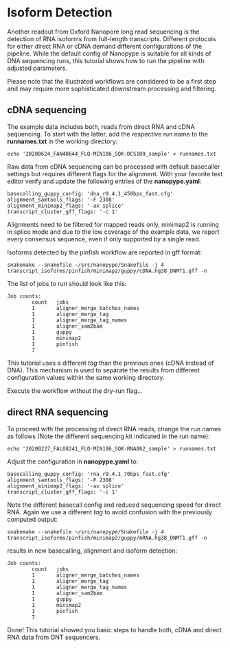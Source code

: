 # Isoform Detection

Another readout from Oxford Nanopore long read sequencing is the detection of RNA isoforms from full-length transcripts. Different protocols for either direct RNA or cDNA demand different configurations of the pipeline. While the default config of Nanopype is suitable for all kinds of DNA sequencing runs, this tutorial shows how to run the pipeline with adjusted parameters.

Please note that the illustrated workflows are considered to be a first step and may require more sophisticated downstream processing and filtering.

## cDNA sequencing

The example data includes both, reads from direct RNA and cDNA sequencing. To start with the latter, add the respective run name to the **runnames.txt** in the working directory:

```
echo '20200624_FAN48644_FLO-MIN106_SQK-DCS109_sample' > runnames.txt
```

Raw data from cDNA sequencing can be processed with default basecaller settings but requires different flags for the alignment. With your favorite text editor verify and update the following entries of the **nanopype.yaml**:

    basecalling_guppy_config: 'dna_r9.4.1_450bps_fast.cfg'
    alignment_samtools_flags: '-F 2308'
    alignment_minimap2_flags: '-ax splice'
    transcript_cluster_gff_flags: '-c 1'

Alignments need to be filtered for mapped reads only, minimap2 is running in splice mode and due to the low coverage of the example data, we report every consensus sequence, even if only supported by a single read.

Isoforms detected by the pinfish workflow are reported in gff format:
```
snakemake --snakefile ~/src/nanopype/Snakefile -j 4 transcript_isoforms/pinfish/minimap2/guppy/cDNA.hg38_DNMT1.gff -n
```

The list of jobs to run should look like this:

    Job counts:
            count   jobs
            1       aligner_merge_batches_names
            1       aligner_merge_tag
            1       aligner_merge_tag_names
            1       aligner_sam2bam
            1       guppy
            1       minimap2
            1       pinfish
            7

This tutorial uses a different *tag* than the previous ones (cDNA instead of DNA). This mechanism is used to separate the results from different configuration values within the same working directory.

Execute the workflow without the dry-run flag...


## direct RNA sequencing

To proceed with the processing of direct RNA reads, change the run names as follows (Note the different sequencing kit indicated in the run name):

```
echo '20200227_FAL08241_FLO-MIN106_SQK-RNA002_sample' > runnames.txt
```

Adjust the configuration in **nanopype.yaml** to:

    basecalling_guppy_config: 'rna_r9.4.1_70bps_fast.cfg'
    alignment_samtools_flags: '-F 2308'
    alignment_minimap2_flags: '-ax splice'
    transcript_cluster_gff_flags: '-c 1'

Note the different basecall config and reduced sequencing speed for direct RNA. Again we use a different *tag* to avoid confusion with the previously computed output:

```
snakemake --snakefile ~/src/nanopype/Snakefile -j 4 transcript_isoforms/pinfish/minimap2/guppy/mRNA.hg38_DNMT1.gff -n
```

results in new basecalling, alignment and isoform detection:

    Job counts:
            count   jobs
            1       aligner_merge_batches_names
            1       aligner_merge_tag
            1       aligner_merge_tag_names
            1       aligner_sam2bam
            1       guppy
            1       minimap2
            1       pinfish
            7


Done! This tutorial showed you basic steps to handle both, cDNA and direct RNA data from ONT sequencers.
